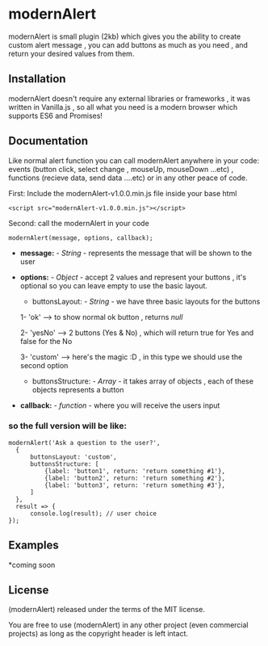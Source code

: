 # modernAlert
modernAlert is small plugin (2kb) which gives you the ability to create custom alert message , you can add buttons as much as you need , and return your desired values from them.

## Installation
modernAlert doesn't require any external libraries or frameworks , it was written in Vanilla.js , so all what you need is a modern 
browser which supports ES6 and Promises!

## Documentation

Like normal alert function you can call modernAlert anywhere in your code: events (button click, select change , mouseUp, mouseDown
...etc) , functions (recieve data, send data ....etc) or in any other peace of code.

First: Include the modernAlert-v1.0.0.min.js file inside your base html

```
<script src="modernAlert-v1.0.0.min.js"></script>
```

Second: call the modernAlert in your code

```
modernAlert(message, options, callback);
```
* **message:** - *String* - represents the message that will be shown to the user

* **options:** - *Object* - accept 2 values and represent your buttons , it's optional so you can leave empty to use the basic 
               layout.
  * buttonsLayout: - *String* - we have three basic layouts for the buttons 
  
  1- 'ok' --> to show normal ok button , returns *null*
  
  2- 'yesNo' --> 2 buttons (Yes & No) , which will return true for Yes and false for the No
  
  3- 'custom' --> here's the magic :D , in this type we should use the second option
  
  * buttonsStructure: - *Array* - it takes array of objects , each of these objects represents a button

* **callback:** - *function* - where you will receive the users input

### so the full version will be like:
```
modernAlert('Ask a question to the user?', 
  {
      buttonsLayout: 'custom',
      buttonsStructure: [
          {label: 'button1', return: 'return something #1'},
          {label: 'button2', return: 'return something #2'},
          {label: 'button3', return: 'return something #3'},
      ]
  },
  result => {
      console.log(result); // user choice 
});
```
## Examples
*coming soon

## License
(modernAlert) released under the terms of the MIT license.

You are free to use (modernAlert) in any other project (even commercial projects) as long as the copyright header is left intact. 
